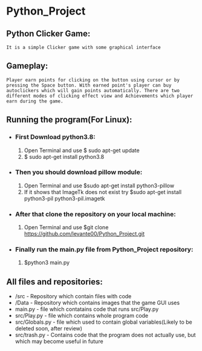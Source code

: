 # Python_Project
## Python Clicker Game:
    It is a simple Clicker game with some graphical interface

## Gameplay:
    Player earn points for clicking on the button using cursor or by pressing the Space button. With earned point's player can buy autoclickers which will gain points automatically. There are two different modes of clicking effect view and Achievements which player earn during the game.

## Running the program(For Linux):
* ### First Download python3.8:
    1. Open Terminal and use $ sudo apt-get update
    2. $ sudo apt-get install python3.8
* ### Then you should download pillow module:
    1. Open Terminal and use $sudo apt-get install python3-pillow
    2. If it shows that ImageTk does not exist try $sudo apt-get install python3-pil python3-pil.imagetk
* ### After that clone the repository on your local machine:
    1. Open Terminal and use $git clone https://github.com/levante00/Python_Project.git
* ### Finally run the main.py file from Python_Project repository:
    1. $python3 main.py

## All files and repositories:
*   /src - Repository which contain files with code
*   /Data - Repository which contains images that the game GUI uses
*    main.py - file which contatains code that runs src/Play.py
*    src/Play.py - file which contains whole program code
*    src/Globals.py - file which used to contain global variables(Likely to be deleted soon, after review)
 *   src/trash.py - Contains code that the program does not actually use, but which may become useful in future 
    
